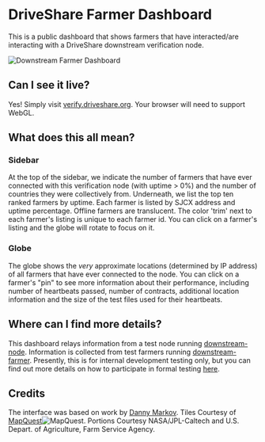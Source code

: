 # DriveShare Farmer Dashboard

This is a public dashboard that shows farmers that have interacted/are interacting with a DriveShare downstream verification node. 

![Downstream Farmer Dashboard](https://cloud.githubusercontent.com/assets/3324637/4845681/5e712c18-6046-11e4-9632-b1f9acda9add.png)

## Can I see it live?
Yes! Simply visit [verify.driveshare.org](http://verify.driveshare.org). Your browser will need to support WebGL.

## What does this all mean?

### Sidebar

At the top of the sidebar, we indicate the number of farmers that have ever connected with this verification node (with uptime > 0%) and the number of countries they were collectively from. Underneath, we list the top ten ranked farmers by uptime. Each farmer is listed by SJCX address and uptime percentage. Offline farmers are translucent. The color 'trim' next to each farmer's listing is unique to each farmer id. You can click on a farmer's listing and the globe will rotate to focus on it.

### Globe

The globe shows the *very* approximate locations (determined by IP address) of all farmers that have ever connected to the node. You can click on a farmer's "pin" to see more information about their performance, including number of heartbeats passed, number of contracts, additional location information and the size of the test files used for their heartbeats.

## Where can I find more details?
This dashboard relays information from a test node running [downstream-node](https://github.com/storj/downstream-node). Information is collected from test farmers running [downstream-farmer](https://github.com/storj/downstream-farmer). Presently, this is for internal development testing only, but you can find out more details on how to participate in formal testing [here](http://storj.io/earlyaccess.html).


## Credits
The interface was based on work by [Danny Markov](http://tutorialzine.com/2014/09/real-time-visitor-globe-nodejs-webgl/). Tiles Courtesy of [MapQuest](http://www.mapquest.com/)![MapQuest](http://developer.mapquest.com/content/osm/mq_logo.png "MapQuest"). Portions Courtesy NASA/JPL-Caltech and U.S. Depart. of Agriculture, Farm Service Agency.
